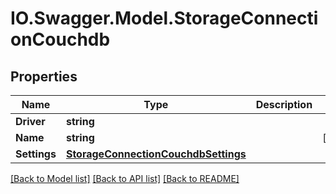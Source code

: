 # IO.Swagger.Model.StorageConnectionCouchdb
## Properties

Name | Type | Description | Notes
------------ | ------------- | ------------- | -------------
**Driver** | **string** |  | 
**Name** | **string** |  | [optional] 
**Settings** | [**StorageConnectionCouchdbSettings**](StorageConnectionCouchdbSettings.md) |  | 

[[Back to Model list]](../README.md#documentation-for-models) [[Back to API list]](../README.md#documentation-for-api-endpoints) [[Back to README]](../README.md)


